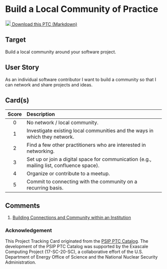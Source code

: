 [metadata:tags]:- "bssw-psip-ptc"
# Build a Local Community of Practice

<a href='/ptc-catalog/catalog/CommunityBuilding.md' download><img src='/ptc-catalog/assets/images/download.png' width='18'> Download this PTC (Markdown)</a>

## Target

Build a local community around your software project.

## User Story

As an individual software contributor I want to build a community so that I can network and share projects and ideas.

## Card(s)

| Score         | Description |
| :-------------: | :------------- |
| 0 | No network / local community. |
| 1 | Investigate existing local communities and the ways in which they network.      |
| 2 | Find a few other practitioners who are interested in networking.      |
| 3 | Set up or join a digital space for communication (e.g., mailing list, confluence space).      |
| 4 | Organize or contribute to a meetup.     |
| 5 | Commit to connecting with the community on a recurring basis. |


## Comments

1. [Building Connections and Community within an Institution](https://bssw.io/blog_posts/building-connections-and-community-within-an-institution)


### Acknowledgement

This Project Tracking Card originated from the [PSIP PTC Catalog](https://bssw-psip.github.io/ptc-catalog/). The development of the PSIP PTC Catalog was supported by the Exascale Computing Project (17-SC-20-SC), a collaborative effort of the U.S. Department of Energy Office of Science and the National Nuclear Security Administration.
